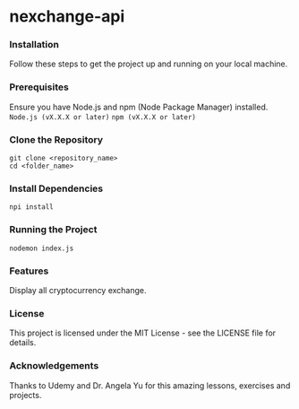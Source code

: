 ﻿# nexchange-api

### Installation
Follow these steps to get the project up and running on your local machine.

### Prerequisites
Ensure you have Node.js and npm (Node Package Manager) installed.
`Node.js (vX.X.X or later)`
`npm (vX.X.X or later)`

### Clone the Repository
```
git clone <repository_name>
cd <folder_name>
```

### Install Dependencies
`npi install`

### Running the Project
`nodemon index.js`

### Features
Display all cryptocurrency exchange.

### License
This project is licensed under the MIT License - see the LICENSE file for details.

### Acknowledgements
Thanks to Udemy and Dr. Angela Yu for this amazing lessons, exercises and projects.

